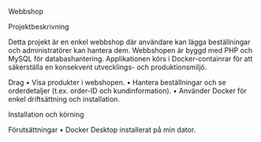 Webbshop

Projektbeskrivning

Detta projekt är en enkel webbshop där användare kan lägga beställningar och administratörer kan hantera dem. Webbshopen är byggd med PHP och MySQL för databashantering. Applikationen körs i Docker-containrar för att säkerställa en konsekvent utvecklings- och produktionsmiljö.

Drag
• Visa produkter i webshopen.
• Hantera beställningar och se orderdetaljer (t.ex. order-ID och kundinformation).
• Använder Docker för enkel driftsättning och installation.

Installation och körning

Förutsättningar
• Docker Desktop installerat på min dator.

